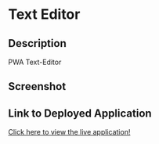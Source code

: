 # Text Editor

## Description
PWA Text-Editor

## Screenshot

## Link to Deployed Application
[Click here to view the live application!](https://text-editor-dqj0.onrender.com/)
